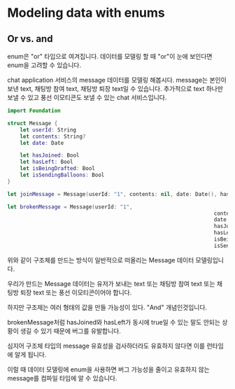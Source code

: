 # Modeling data with enums

## Or vs. and

enum은 "or" 타입으로 여겨집니다. 데이터를 모델링 할 때 "or"이 눈에 보인다면 enum을 고려할 수 있습니다.

chat application 서비스의 message 데이터를 모델링 해봅시다. 
message는 본인이 보낸 text, 채팅방 참여 text, 채팅방 퇴장 text일 수 있습니다.
추가적으로 text 하나만 보낼 수 있고 풍선 이모티콘도 보낼 수 있는 chat 서비스입니다.

```swift
import Foundation

struct Message {
	let userId: String
	let contents: String?
	let date: Date

	let hasJoined: Bool
	let hasLeft: Bool
	let isBeingDrafted: Bool
	let isSendingBalloons: Bool
}

let joinMessage = Message(userId: "1", contents: nil, date: Date(), hasJoined: true, hasLeft: false, isBeingDrafted: false, isSendingBalloons: false)

let brokenMessage = Message(userId: "1",
													              contents: nil,
													              date: Date(),
													              hasJoined: true,
													              hasLeft: true,
													              isBeingDrafted: false,
													              isSendingBalloons: false)
```

위와 같이 구조체를 만드는 방식이 일반적으로 떠올리는 Message 데이터 모델링입니다.

우리가 만드는 Message 데이터는 유저가 보내는 text 또는 채팅방 참여 text 또는 채팅방 퇴장 text 또는 풍선 이모티콘이어야 합니다.

하지만 구조제는 여러 형태의 값을 만들 가능성이 있다. "And" 개념인것입니다.

brokenMessage처럼 hasJoined와 hasLeft가 동시에 true일 수 있는 말도 안되는 상황이 생길 수 있기 때문에 버그를 유발합니다.

심지어 구조체 타입의 message 유효성을 검사하더라도 유효하지 않다면 이를 런타임에 알게 됩니다.

이럴 때 데이터 모델링에 enum을 사용하면 버그 가능성을 줄이고 유효하지 않는 message를 컴파일 타임에 알 수 있습니다.
 